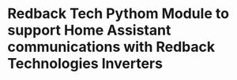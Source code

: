 # Redback Tech Pythom Module to support Home Assistant communications with Redback Technologies Inverters
